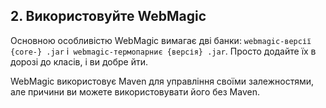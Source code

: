 ## 2. Використовуйте WebMagic

Основною особливістю WebMagic вимагає дві банки: `webmagic-версії {core-} .jar` і` webmagic-термопарниє {версія} .jar`. Просто додайте їх в дорозі до класів, і ви добре йти.

WebMagic використовує Maven для управління своїми залежностями, але причини ви можете використовувати його без Maven.